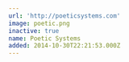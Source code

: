 ```yaml
---
url: 'http://poeticsystems.com'
image: poetic.png
inactive: true
name: Poetic Systems
added: 2014-10-30T22:21:53.000Z
---
```

